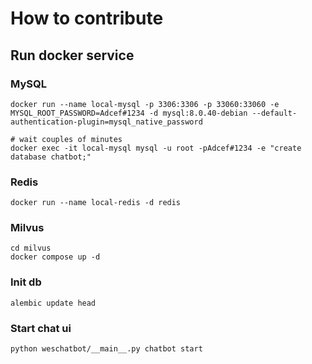 # How to contribute

## Run docker service

### MySQL

```shell
docker run --name local-mysql -p 3306:3306 -p 33060:33060 -e MYSQL_ROOT_PASSWORD=Adcef#1234 -d mysql:8.0.40-debian --default-authentication-plugin=mysql_native_password

# wait couples of minutes
docker exec -it local-mysql mysql -u root -pAdcef#1234 -e "create database chatbot;"
```

### Redis

```shell
docker run --name local-redis -d redis
```

### Milvus

```shell
cd milvus
docker compose up -d
```

### Init db

```shell
alembic update head
```

### Start chat ui
```shell
python weschatbot/__main__.py chatbot start
```